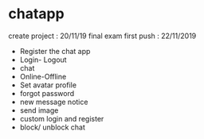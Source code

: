 # chatapp
create project : 20/11/19
final exam
first push : 22/11/2019
- Register the chat app
- Login- Logout
- chat
- Online-Offline
- Set avatar profile
- forgot password
- new message notice
- send image
- custom login and register
- block/ unblock chat
